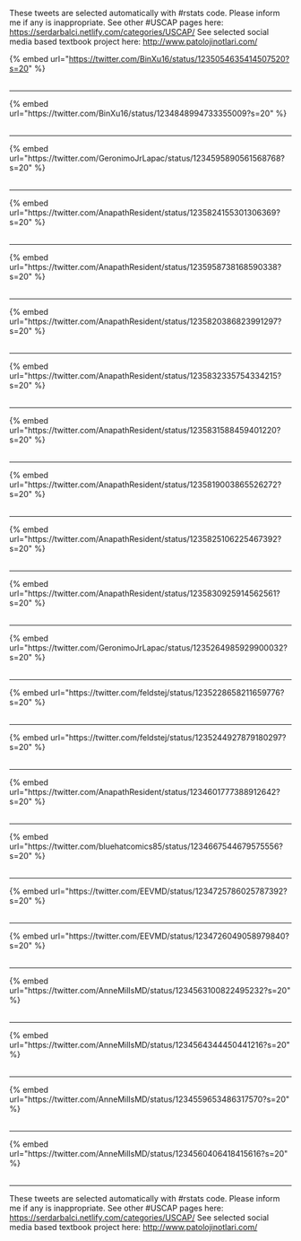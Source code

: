 

These tweets are selected automatically with #rstats code. Please inform me if any is inappropriate.
See other #USCAP pages here: https://serdarbalci.netlify.com/categories/USCAP/ 
See selected social media based textbook project here: http://www.patolojinotlari.com/

{% embed url="https://twitter.com/BinXu16/status/1235054635414507520?s=20" %}<br>
<br>
<hr>
{% embed url="https://twitter.com/BinXu16/status/1234848994733355009?s=20" %}<br>
<br>
<hr>
{% embed url="https://twitter.com/GeronimoJrLapac/status/1234595890561568768?s=20" %}<br>
<br>
<hr>
{% embed url="https://twitter.com/AnapathResident/status/1235824155301306369?s=20" %}<br>
<br>
<hr>
{% embed url="https://twitter.com/AnapathResident/status/1235958738168590338?s=20" %}<br>
<br>
<hr>
{% embed url="https://twitter.com/AnapathResident/status/1235820386823991297?s=20" %}<br>
<br>
<hr>
{% embed url="https://twitter.com/AnapathResident/status/1235832335754334215?s=20" %}<br>
<br>
<hr>
{% embed url="https://twitter.com/AnapathResident/status/1235831588459401220?s=20" %}<br>
<br>
<hr>
{% embed url="https://twitter.com/AnapathResident/status/1235819003865526272?s=20" %}<br>
<br>
<hr>
{% embed url="https://twitter.com/AnapathResident/status/1235825106225467392?s=20" %}<br>
<br>
<hr>
{% embed url="https://twitter.com/AnapathResident/status/1235830925914562561?s=20" %}<br>
<br>
<hr>
{% embed url="https://twitter.com/GeronimoJrLapac/status/1235264985929900032?s=20" %}<br>
<br>
<hr>
{% embed url="https://twitter.com/feldstej/status/1235228658211659776?s=20" %}<br>
<br>
<hr>
{% embed url="https://twitter.com/feldstej/status/1235244927879180297?s=20" %}<br>
<br>
<hr>
{% embed url="https://twitter.com/AnapathResident/status/1234601777388912642?s=20" %}<br>
<br>
<hr>
{% embed url="https://twitter.com/bluehatcomics85/status/1234667544679575556?s=20" %}<br>
<br>
<hr>
{% embed url="https://twitter.com/EEVMD/status/1234725786025787392?s=20" %}<br>
<br>
<hr>
{% embed url="https://twitter.com/EEVMD/status/1234726049058979840?s=20" %}<br>
<br>
<hr>
{% embed url="https://twitter.com/AnneMillsMD/status/1234563100822495232?s=20" %}<br>
<br>
<hr>
{% embed url="https://twitter.com/AnneMillsMD/status/1234564344450441216?s=20" %}<br>
<br>
<hr>
{% embed url="https://twitter.com/AnneMillsMD/status/1234559653486317570?s=20" %}<br>
<br>
<hr>
{% embed url="https://twitter.com/AnneMillsMD/status/1234560406418415616?s=20" %}<br>
<br>
<hr>


These tweets are selected automatically with #rstats code. Please inform me if any is inappropriate.
See other #USCAP pages here: https://serdarbalci.netlify.com/categories/USCAP/ 
See selected social media based textbook project here: http://www.patolojinotlari.com/
